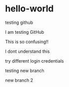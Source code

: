 # hello-world
testing github

I am testing GitHub

This is so confusing!!

I dont understand this


try different login credentials


testing new branch


new branch 2
